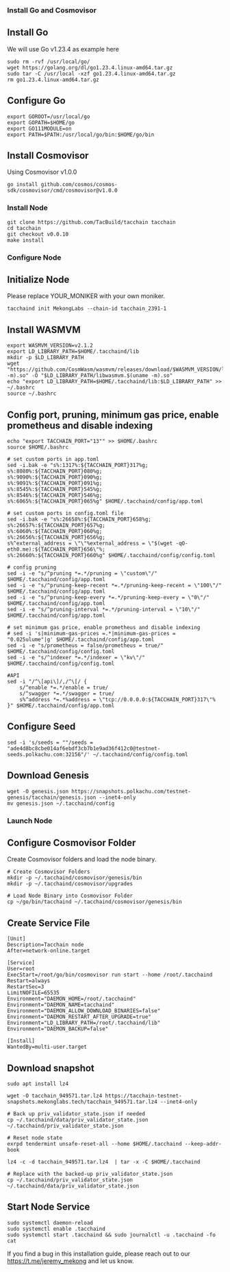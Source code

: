 ### Install Go and Cosmovisor

## Install Go
We will use Go v1.23.4 as example here
```
sudo rm -rvf /usr/local/go/
wget https://golang.org/dl/go1.23.4.linux-amd64.tar.gz
sudo tar -C /usr/local -xzf go1.23.4.linux-amd64.tar.gz
rm go1.23.4.linux-amd64.tar.gz
```
## Configure Go
```
export GOROOT=/usr/local/go
export GOPATH=$HOME/go
export GO111MODULE=on
export PATH=$PATH:/usr/local/go/bin:$HOME/go/bin
```
## Install Cosmovisor
Using Cosmovisor v1.0.0
```
go install github.com/cosmos/cosmos-sdk/cosmovisor/cmd/cosmovisor@v1.0.0
```

### Install Node
```
git clone https://github.com/TacBuild/tacchain tacchain
cd tacchain
git checkout v0.0.10
make install
```

### Configure Node

## Initialize Node
Please replace YOUR_MONIKER with your own moniker.
```
tacchaind init MekongLabs --chain-id tacchain_2391-1
```

## Install WASMVM
```
export WASMVM_VERSION=v2.1.2
export LD_LIBRARY_PATH=$HOME/.tacchaind/lib
mkdir -p $LD_LIBRARY_PATH
wget "https://github.com/CosmWasm/wasmvm/releases/download/$WASMVM_VERSION/libwasmvm.$(uname -m).so" -O "$LD_LIBRARY_PATH/libwasmvm.$(uname -m).so"
echo "export LD_LIBRARY_PATH=$HOME/.tacchaind/lib:$LD_LIBRARY_PATH" >> ~/.bashrc
source ~/.bashrc
```

## Config port, pruning, minimum gas price, enable prometheus and disable indexing
```
echo "export TACCHAIN_PORT="13"" >> $HOME/.bashrc
source $HOME/.bashrc

# set custom ports in app.toml
sed -i.bak -e "s%:1317%:${TACCHAIN_PORT}317%g;
s%:8080%:${TACCHAIN_PORT}080%g;
s%:9090%:${TACCHAIN_PORT}090%g;
s%:9091%:${TACCHAIN_PORT}091%g;
s%:8545%:${TACCHAIN_PORT}545%g;
s%:8546%:${TACCHAIN_PORT}546%g;
s%:6065%:${TACCHAIN_PORT}065%g" $HOME/.tacchaind/config/app.toml

# set custom ports in config.toml file
sed -i.bak -e "s%:26658%:${TACCHAIN_PORT}658%g;
s%:26657%:${TACCHAIN_PORT}657%g;
s%:6060%:${TACCHAIN_PORT}060%g;
s%:26656%:${TACCHAIN_PORT}656%g;
s%^external_address = \"\"%external_address = \"$(wget -qO- eth0.me):${TACCHAIN_PORT}656\"%;
s%:26660%:${TACCHAIN_PORT}660%g" $HOME/.tacchaind/config/config.toml

# config pruning
sed -i -e "s/^pruning *=.*/pruning = \"custom\"/" $HOME/.tacchaind/config/app.toml 
sed -i -e "s/^pruning-keep-recent *=.*/pruning-keep-recent = \"100\"/" $HOME/.tacchaind/config/app.toml
sed -i -e "s/^pruning-keep-every *=.*/pruning-keep-every = \"0\"/" $HOME/.tacchaind/config/app.toml
sed -i -e "s/^pruning-interval *=.*/pruning-interval = \"10\"/" $HOME/.tacchaind/config/app.toml

# set minimum gas price, enable prometheus and disable indexing
# sed -i 's|minimum-gas-prices =.*|minimum-gas-prices = "0.025ulume"|g' $HOME/.tacchaind/config/app.toml
sed -i -e "s/prometheus = false/prometheus = true/" $HOME/.tacchaind/config/config.toml
sed -i -e "s/^indexer *=.*/indexer = \"kv\"/" $HOME/.tacchaind/config/config.toml

#API
sed -i "/^\[api\]/,/^\[/ { 
    s/^enable *=.*/enable = true/ 
    s/^swagger *=.*/swagger = true/ 
    s%^address *=.*%address = \"tcp://0.0.0.0:${TACCHAIN_PORT}317\"% 
}" $HOME/.tacchaind/config/app.toml
```

## Configure Seed
```
sed -i 's/seeds = ""/seeds = "ade4d8bc8cbe014af6ebdf3cb7b1e9ad36f412c0@testnet-seeds.polkachu.com:32156"/' ~/.tacchaind/config/config.toml
```

## Download Genesis
```
wget -O genesis.json https://snapshots.polkachu.com/testnet-genesis/tacchain/genesis.json --inet4-only
mv genesis.json ~/.tacchaind/config
```

### Launch Node

## Configure Cosmovisor Folder
Create Cosmovisor folders and load the node binary.
```
# Create Cosmovisor Folders
mkdir -p ~/.tacchaind/cosmovisor/genesis/bin
mkdir -p ~/.tacchaind/cosmovisor/upgrades

# Load Node Binary into Cosmovisor Folder
cp ~/go/bin/tacchaind ~/.tacchaind/cosmovisor/genesis/bin
```

## Create Service File
```
[Unit]
Description=Tacchain node
After=network-online.target

[Service]
User=root
ExecStart=/root/go/bin/cosmovisor run start --home /root/.tacchaind
Restart=always
RestartSec=3
LimitNOFILE=65535
Environment="DAEMON_HOME=/root/.tacchaind"
Environment="DAEMON_NAME=tacchaind"
Environment="DAEMON_ALLOW_DOWNLOAD_BINARIES=false"
Environment="DAEMON_RESTART_AFTER_UPGRADE=true"
Environment="LD_LIBRARY_PATH=/root/.tacchaind/lib"
Environment="DAEMON_BACKUP=false"

[Install]
WantedBy=multi-user.target
```

## Download snapshot
```
sudo apt install lz4

wget -O tacchain_949571.tar.lz4 https://tacchain-testnet-snapshots.mekonglabs.tech/tacchain_949571.tar.lz4 --inet4-only

# Back up priv_validator_state.json if needed
cp ~/.tacchaind/data/priv_validator_state.json  ~/.tacchaind/priv_validator_state.json

# Reset node state
exrpd tendermint unsafe-reset-all --home $HOME/.tacchaind --keep-addr-book

lz4 -c -d tacchain_949571.tar.lz4  | tar -x -C $HOME/.tacchaind

# Replace with the backed-up priv_validator_state.json
cp ~/.tacchaind/priv_validator_state.json  ~/.tacchaind/data/priv_validator_state.json
```

## Start Node Service
```
sudo systemctl daemon-reload
sudo systemctl enable .tacchaind
sudo systemctl start .tacchaind && sudo journalctl -u .tacchaind -fo cat
```

If you find a bug in this installation guide, please reach out to our https://t.me/jeremy_mekong and let us know.
